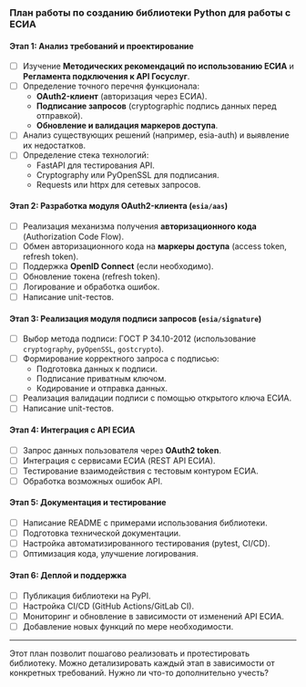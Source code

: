 ### **План работы по созданию библиотеки Python для работы с ЕСИА**  

#### **Этап 1: Анализ требований и проектирование**
- [ ] Изучение **Методических рекомендаций по использованию ЕСИА** и **Регламента подключения к API Госуслуг**.
- [ ] Определение точного перечня функционала:
  - **OAuth2-клиент** (авторизация через ЕСИА).
  - **Подписание запросов** (cryptographic подпись данных перед отправкой).
  - **Обновление и валидация маркеров доступа**.
- [ ] Анализ существующих решений (например, esia-auth) и выявление их недостатков.
- [ ] Определение стека технологий:
  - FastAPI для тестирования API.
  - Cryptography или PyOpenSSL для подписания.
  - Requests или httpx для сетевых запросов.

#### **Этап 2: Разработка модуля OAuth2-клиента (`esia/aas`)**
- [ ] Реализация механизма получения **авторизационного кода** (Authorization Code Flow).
- [ ] Обмен авторизационного кода на **маркеры доступа** (access token, refresh token).
- [ ] Поддержка **OpenID Connect** (если необходимо).
- [ ] Обновление токена (refresh token).
- [ ] Логирование и обработка ошибок.
- [ ] Написание unit-тестов.

#### **Этап 3: Реализация модуля подписи запросов (`esia/signature`)**
- [ ] Выбор метода подписи: ГОСТ Р 34.10-2012 (использование `cryptography`, `pyOpenSSL`, `gostcrypto`).
- [ ] Формирование корректного запроса с подписью:
  - Подготовка данных к подписи.
  - Подписание приватным ключом.
  - Кодирование и отправка данных.
- [ ] Реализация валидации подписи с помощью открытого ключа ЕСИА.
- [ ] Написание unit-тестов.

#### **Этап 4: Интеграция с API ЕСИА**
- [ ] Запрос данных пользователя через **OAuth2 token**.
- [ ] Интеграция с сервисами ЕСИА (REST API ЕСИА).
- [ ] Тестирование взаимодействия с тестовым контуром ЕСИА.
- [ ] Обработка возможных ошибок API.

#### **Этап 5: Документация и тестирование**
- [ ] Написание README с примерами использования библиотеки.
- [ ] Подготовка технической документации.
- [ ] Настройка автоматизированного тестирования (pytest, CI/CD).
- [ ] Оптимизация кода, улучшение логирования.

#### **Этап 6: Деплой и поддержка**
- [ ] Публикация библиотеки на PyPI.
- [ ] Настройка CI/CD (GitHub Actions/GitLab CI).
- [ ] Мониторинг и обновление в зависимости от изменений API ЕСИА.
- [ ] Добавление новых функций по мере необходимости.

---

Этот план позволит пошагово реализовать и протестировать библиотеку. Можно детализировать каждый этап в зависимости от конкретных требований. Нужно ли что-то дополнительно учесть?